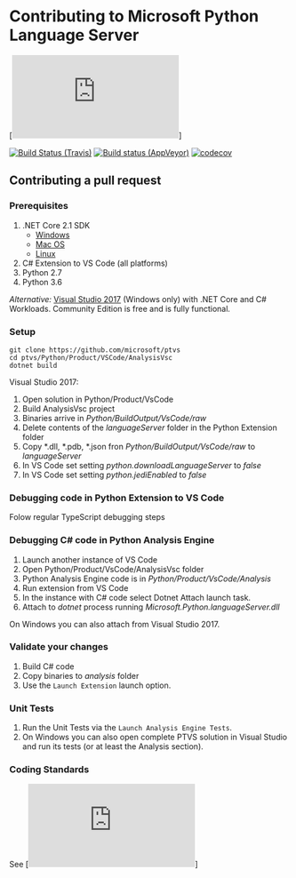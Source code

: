 # Contributing to Microsoft Python Language Server
[![Contributing to Python Tools for Visual Studio](https://github.com/Microsoft/PTVS/blob/master/CONTRIBUTING.md)]

[![Build Status (Travis)](https://travis-ci.org/Microsoft/vscode-python.svg?branch=master)](https://travis-ci.org/Microsoft/vscode-python) [![Build status (AppVeyor)](https://ci.appveyor.com/api/projects/status/s0pt8d79gqw222j7?svg=true)](https://ci.appveyor.com/project/DonJayamanne/vscode-python-v3vd6) [![codecov](https://codecov.io/gh/Microsoft/vscode-python/branch/master/graph/badge.svg)](https://codecov.io/gh/Microsoft/vscode-python)


## Contributing a pull request

### Prerequisites

1. .NET Core 2.1 SDK
   - [Windows](https://www.microsoft.com/net/learn/get-started/windows)
   - [Mac OS](https://www.microsoft.com/net/learn/get-started/macos)
   - [Linux](https://www.microsoft.com/net/learn/get-started/linux/rhel)
2. C# Extension to VS Code (all platforms)
3. Python 2.7
4. Python 3.6

*Alternative:* [Visual Studio 2017](https://www.visualstudio.com/downloads/) (Windows only) with .NET Core and C# Workloads. Community Edition is free and is fully functional.

### Setup

```shell
git clone https://github.com/microsoft/ptvs
cd ptvs/Python/Product/VSCode/AnalysisVsc
dotnet build
```

Visual Studio 2017:
1. Open solution in Python/Product/VsCode
2. Build AnalysisVsc project
3. Binaries arrive in *Python/BuildOutput/VsCode/raw*
4. Delete contents of the *languageServer* folder in the Python Extension folder
5. Copy *.dll, *.pdb, *.json fron *Python/BuildOutput/VsCode/raw* to *languageServer*
6. In VS Code set setting *python.downloadLanguageServer* to *false*
7. In VS Code set setting *python.jediEnabled* to *false*

### Debugging code in Python Extension to VS Code
Folow regular TypeScript debugging steps

### Debugging C# code in Python Analysis Engine
1. Launch another instance of VS Code
2. Open Python/Product/VsCode/AnalysisVsc folder
3. Python Analysis Engine code is in *Python/Product/VsCode/Analysis*
4. Run extension from VS Code
5. In the instance with C# code select Dotnet Attach launch task.
6. Attach to *dotnet* process running *Microsoft.Python.languageServer.dll*

On Windows you can also attach from Visual Studio 2017.

### Validate your changes

1. Build C# code
2. Copy binaries to *analysis* folder
3. Use the `Launch Extension` launch option.

### Unit Tests
1. Run the Unit Tests via the `Launch Analysis Engine Tests`.
2. On Windows you can also open complete PTVS solution in Visual Studio and run its tests (or at least the Analysis section).


### Coding Standards
See [![Contributing to Python Tools for Visual Studio](https://github.com/Microsoft/PTVS/blob/master/CONTRIBUTING.md)]
